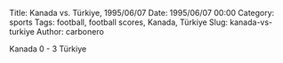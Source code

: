 Title: Kanada vs. Türkiye, 1995/06/07
Date: 1995/06/07 00:00
Category: sports
Tags: football, football scores, Kanada, Türkiye
Slug: kanada-vs-turkiye
Author: carbonero


Kanada 0 - 3 Türkiye
